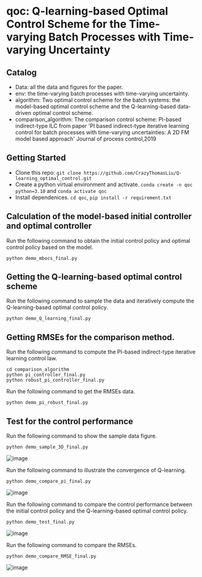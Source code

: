 # qoc: Q-learning-based Optimal Control Scheme for the Time-varying Batch Processes with Time-varying Uncertainty


## Catalog

* Data: all the data and figures for the paper. 
* env: the time-varying batch processes with time-varying uncertainty.
* algorithm:  Two optimal control scheme for the batch systems: the model-based optimal control scheme and the Q-learning-based data-driven optimal control scheme.
* comparison_algorithm:  The comparison control scheme: PI-based indirect-type ILC from paper 'PI based indirect-type iterative learning control for batch processes with time-varying uncertainties: A 2D FM model based approach' Journal of process control,2019

## Getting Started
* Clone this repo: `git clone https://github.com/CrazyThomasLiu/Q-learning_optimal_control.git`
* Create a python virtual environment and activate. `conda create -n qoc python=3.10` and `conda activate qoc`
* Install dependenices. `cd qoc`, `pip install -r requirement.txt` 

## Calculation of the model-based initial controller and optimal controller
Run the following command to obtain the initial control policy and optimal control policy based on the model.
```
python demo_mbocs_final.py
```
## Getting the Q-learning-based optimal control scheme
Run the following command to sample the data and iteratively compute the Q-learning-based optimal control policy.
```
python demo_Q_learning_final.py
```
## Getting RMSEs for the comparison method.
Run the following command to compute the PI-based indirect-type iterative learning control law.
```
cd comparison_algorithm
python pi_controller_final.py
python robust_pi_controller_final.py
```
Run the following command to get the RMSEs data.
```
python demo_pi_robust_final.py
```

## Test for the control performance
Run the following command to show the sample data figure.
```
python demo_sample_3D_final.py
```
![image](https://github.com/CrazyThomasLiu/Q-learning_optimal_control/blob/master/sample_data_3D_final.jpg)

Run the following command to illustrate the convergence of Q-learning.
```
python demo_compare_pi_final.py
```
![image](https://github.com/CrazyThomasLiu/Q-learning_optimal_control/blob/master/Compare_pi_final.jpg)



Run the following command to compare the control performance between the initial control policy and the Q-learning-based optimal control policy.
```
python demo_test_final.py
```
![image](https://github.com/CrazyThomasLiu/Q-learning_optimal_control/blob/master/Q_learning_final.jpg)




Run the following command to compare the RMSEs.
```
python demo_compare_RMSE_final.py
```
![image](https://github.com/CrazyThomasLiu/Q-learning_optimal_control/blob/master/Compare_RMSE_final.jpg)
